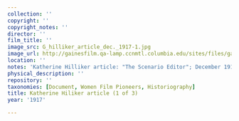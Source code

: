 ```yaml
---
collection: ''
copyright: ''
copyright_notes: ''
director: ''
film_title: ''
image_src: G_hilliker_article_dec._1917-1.jpg
image_url: http://gainesfilm.qa-lamp.ccnmtl.columbia.edu/sites/files/gainesfilm/images/G_hilliker_article_dec._1917-1.jpg
location: ''
notes: 'Katherine Hilliker article: "The Scenario Editor"; December 1917'
physical_description: ''
repository: ''
taxonomies: [Document, Women Film Pioneers, Historiography]
title: Katherine Hiliker article (1 of 3)
year: '1917'

---
```

